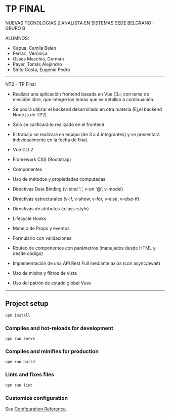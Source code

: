 # TP FINAL
NUEVAS TECNOLOGIAS 2
ANALISTA EN SISTEMAS
SEDE BELGRANO - GRUPO B

ALUMNOS:
- Capua, Camila Belen
- Ferrari, Verónica
- Osses Macchia, Germán
- Payer, Tomás Alejandro
- Sirito Costa, Eugenio Pedro

----------------------------------------------------------------------------------------------

NT2 – TP Final
- Realizar una aplicación frontend basada en Vue CLI, con tema de elección libre, que integre los temas que se detallan a continuación. 
- Se podrá utilizar el backend desarrollado en otra materia (Ej,el backend Node.js de TP2). 
- Sólo se calificará lo realizado en el frontend. 
- El trabajo se realizará en equipo (de 3 a 4 integrantes) y se presentará individualmente en la fecha de final.

- Vue CLI 2
- Framework CSS (Bootstrap) 
- Componentes
- Uso de métodos y propiedades computadas
- Directivas Data Binding (v-bind ‘:’, v-on ‘@’, v-model)
- Directivas estructurales (v-if, v-show, v-for, v-else, v-else-if)
- Directivas de atributos (:class :style)
- Lifecycle Hooks
- Manejo de Props y eventos
- Formulario con validaciones
- Routeo de componentes con parámetros (manejados desde HTML y desde código)
- Implementación de una API Rest Full mediante axios (con async/await)
- Uso de mixins y filtros de vista
- Uso del patrón de estado global Vuex

---------------------------------------------------------------------------------------------


## Project setup
```
npm install
```

### Compiles and hot-reloads for development
```
npm run serve
```

### Compiles and minifies for production
```
npm run build
```

### Lints and fixes files
```
npm run lint
```

### Customize configuration
See [Configuration Reference](https://cli.vuejs.org/config/).
